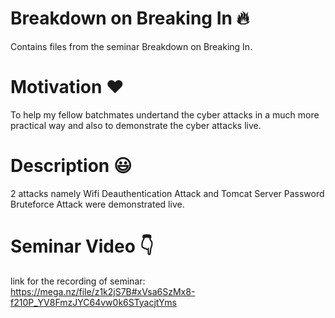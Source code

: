 # Breakdown on Breaking In :fire:
Contains files from the seminar Breakdown on Breaking In.

# Motivation :heart:
 To help my fellow batchmates undertand the cyber attacks in a much more practical way and also to demonstrate the cyber attacks live. 
 
# Description :smiley:
2 attacks namely Wifi Deauthentication Attack and Tomcat Server Password Bruteforce Attack were demonstrated live.

# Seminar Video :point_down:
link for the recording of seminar: https://mega.nz/file/z1k2jS7B#xVsa6SzMx8-f210P_YV8FmzJYC64vw0k6STyacjtYms
